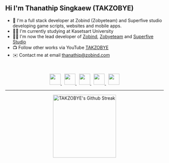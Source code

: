 <h2>Hi I'm Thanathip Singkaew (TAKZOBYE)</h2>

- 🧠 I'm a full stack developer at Zobind (Zobyeteam) and Superfive studio developing game scripts, websites and mobile apps.
- 🧑‍🎓 I'm currently studying at Kasetsart University
- 🧑‍💻 I'm now the lead developer of [Zobind](https://zobind.com), [Zobyeteam](https://zobyeteam.com) and [Superfive Studio](https://github.com/SuperfiveStudio)
- 📺 Follow other works via YouTube [TAKZOBYE](https://youtube.com/@takzobye)
- ✉️ Contact me at email thanathip@zobind.com

<br>
<p align=center>
  <a href="https://www.facebook.com/takzobye/">
    <img width="35" src="https://img2.pic.in.th/pic/image278ce93a82b57226.png" />
  </a>
  &nbsp;
  <a href="https://instagram.com/takzobye/">
    <img width="35" src="https://img2.pic.in.th/pic/imagefab5e0123dfc9902.png">
  </a>
  &nbsp;
  <a href="https://x.com/takzobye">
    <img width="35" src="https://img5.pic.in.th/file/secure-sv1/imagea77cc9bd0f7e2992.png">
  </a>
  &nbsp;
  <a href="https://discord.gg/sJ6PJ7C">
    <img width="35" src="https://img5.pic.in.th/file/secure-sv1/image13de38182f33305e.png">
  </a>
  &nbsp;
  <a href="https://youtube.com/@takzobye">
    <img width="35" src="https://img2.pic.in.th/pic/imagea6786888838ca79d.png">
  </a>
</p>

<hr>

<p align=center>
  <img height="200" src="http://github-readme-streak-stats.herokuapp.com?user=takzobye&theme=radical" alt="TAKZOBYE's Github Streak">
  <br>
  <!-- 
  <img height="150" src="https://takzobye-github-readme-stats.vercel.app/api?username=takzobye&hide=issues,contribs&show_icons=true&theme=radical&layout=compact" alt="TAKZOBYE"s Github Top Langs (Loading..., Please refresh website.)">
  <img height="150" src="https://takzobye-github-readme-stats.vercel.app/api/top-langs/?username=takzobye&show_icons=true&theme=radical&layout=compact" alt="TAKZOBYE's Github Stats (Loading..., Please refresh website.)">
  -->
</p>
<!-- 
<p align=center>
  <a href="https://skillicons.dev">
    <img src="https://skillicons.dev/icons?i=lua,dart,flutter,arduino,html,css,js,jquery,tailwind,php,vue,react,nextjs,nodejs,express,mysql,mongodb,firebase,nginx,linux,aws,azure,gcp,git,github,githubactions,docker,cloudflare" />
  </a>
</p>
-->
